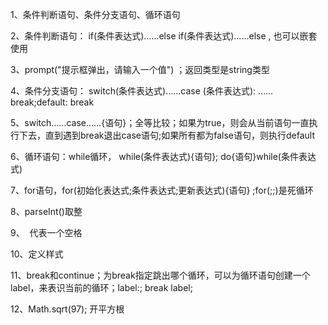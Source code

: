 1、条件判断语句、条件分支语句、循环语句

2、条件判断语句： if(条件表达式)……else if(条件表达式)……else , 也可以嵌套使用

3、prompt("提示框弹出，请输入一个值") ；返回类型是string类型

4、条件分支语句： switch(条件表达式)……case (条件表达式): ……break;default: break

5、switch……case……{语句}；全等比较；如果为true，则会从当前语句一直执行下去，直到遇到break退出case语句;如果所有都为false语句，则执行default

6、循环语句：while循环， while(条件表达式){语句};  do{语句}while(条件表达式)

7、for语句，for(初始化表达式;条件表达式;更新表达式){语句} ;for(;;)是死循环

8、parseInt()取整

9、 &nbsp;代表一个空格

10、<style></style>定义样式

11、break和continue；为break指定跳出哪个循环，可以为循环语句创建一个label，来表识当前的循环；label:; break label;

12、Math.sqrt(97); 开平方根

